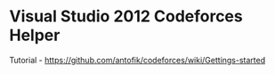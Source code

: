 Visual Studio 2012 Codeforces Helper
==========

Tutorial - https://github.com/antofik/codeforces/wiki/Gettings-started
